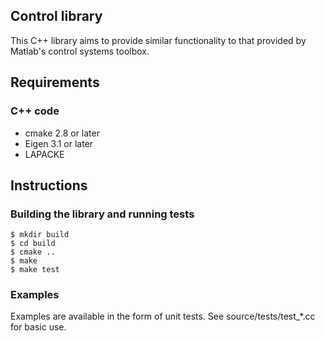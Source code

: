 ## Control library
This C++ library aims to provide similar functionality to that provided by
Matlab's control systems toolbox.

## Requirements

### C++ code
* cmake 2.8 or later
* Eigen 3.1 or later
* LAPACKE

## Instructions

### Building the library and running tests

    $ mkdir build
    $ cd build
    $ cmake ..
    $ make
    $ make test

### Examples
Examples are available in the form of unit tests.  See source/tests/test_*.cc
for basic use.

